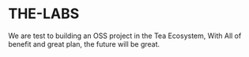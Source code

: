 # THE-LABS
We are test to building an OSS project in the Tea Ecosystem, With All of benefit and great plan, the future will be great.
